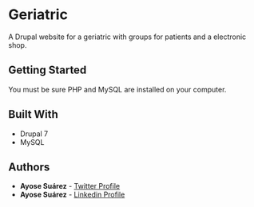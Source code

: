 # Geriatric
A Drupal website for a geriatric with groups for patients and a electronic shop.

## Getting Started
You must be sure PHP and MySQL are installed on your computer.

## Built With

* Drupal 7
* MySQL

## Authors

* **Ayose Suárez** - [Twitter Profile](https://twitter.com/AyoseTurru)
* **Ayose Suárez** - [Linkedin Profile](https://es.linkedin.com/in/ayose-su%C3%A1rez-189888113)

